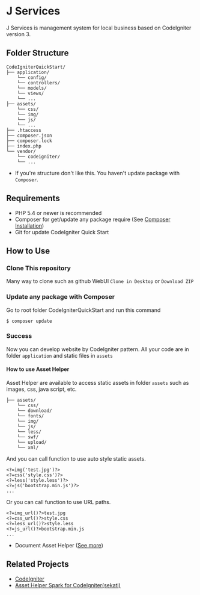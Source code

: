 # J Services
J Services is management system for local business
based on CodeIgniter version 3.

## Folder Structure

```
CodeIgniterQuickStart/
├── application/
    └── config/
    └── controllers/
    └── models/
    └── views/
    └── ...
├── assets/
    └── css/
    └── img/
    └── js/
    └── ...
├── .htaccess
├── composer.json
├── composer.lock
├── index.php
└── vendor/
    └── codeigniter/
    └── ...
```

* If you're structure don't like this. You haven't update package with `Composer`.

## Requirements

* PHP 5.4 or newer is recommended
* Composer for get/update any package require (See [Composer Installation](https://getcomposer.org/doc/00-intro.md))
* Git for update CodeIgniter Quick Start

## How to Use

### Clone This repository
Many way to clone such as github WebUI `Clone in Desktop` or `Download ZIP`

### Update any package with Composer
Go to root folder CodeIgniterQuickStart and run this command

```
$ composer update
```

### Success
Now you can develop website by CodeIgniter pattern.
All your code are in folder `application` and static files in `assets`

#### How to use Asset Helper
Asset Helper are available to access static assets in folder `assets`
such as images, css, java script, etc.

```
├── assets/
    └── css/
    └── download/
    └── fonts/
    └── img/
    └── js/
    └── less/
    └── swf/
    └── upload/
    └── xml/
```

And you can call function to use auto style static assets.

~~~
<?=img('test.jpg')?>
<?=css('style.css')?>
<?=less('style.less')?>
<?=js('bootstrap.min.js')?>
...
~~~

Or you can call function to use URL paths.

~~~
<?=img_url()?>test.jpg
<?=css_url()?>style.css
<?=less_url()?>style.less
<?=js_url()?>bootstrap.min.js
...
~~~

* Document Asset Helper ([See more](https://github.com/sekati/codeigniter-asset-helper))

## Related Projects

* [CodeIgniter](https://github.com/bcit-ci/CodeIgniter)
* [Asset Helper Spark for CodeIgniter(sekati)](https://github.com/sekati/codeigniter-asset-helper)
